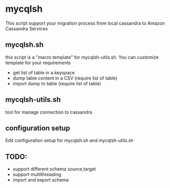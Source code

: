 # mycqlsh

This script support your migration process from local cassandra to Amazon Cassandra Services

## mycqlsh.sh

this script is a "macro template" for mycqlsh-utils.sh. You can customize template for your requirements
- get list of table in a keyspace
- dump table content in a CSV (require list of table)
- import dump to table (require list of table)


## mycqlsh-utils.sh
tool for manage connection to cassandra

## configuration setup
Edit configuration setup for mycqlsh.sh and mycqlsh-utils.sh

## TODO:
- support different schema source,target
- support multithreading
- import and export schema


